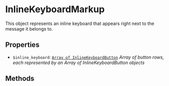 # InlineKeyboardMarkup	

This object represents an inline keyboard that appears right next to the message it belongs to.	

## Properties	

- `$inline_keyboard`: [`Array of InlineKeyboardButton`](InlineKeyboardButton.md) _Array of button rows, each represented by an Array of InlineKeyboardButton objects_

## Methods	
